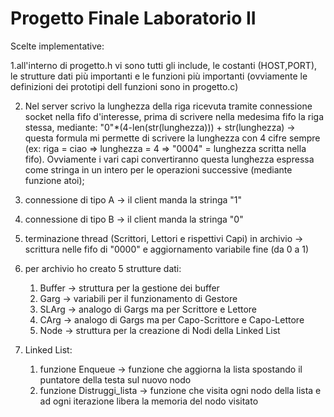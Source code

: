 # Progetto Finale Laboratorio II

Scelte implementative:

1.all'interno di progetto.h vi sono tutti gli include, le costanti (HOST,PORT), le strutture dati più importanti e le funzioni più importanti (ovviamente le definizioni dei prototipi dell funzioni sono in progetto.c)

2. Nel server scrivo la lunghezza della riga ricevuta tramite connessione socket nella fifo d'interesse, prima di scrivere nella medesima fifo la riga stessa, mediante: "0"*(4-len(str(lunghezza))) + str(lunghezza) -> questa formula mi permette di scrivere la lunghezza con 4 cifre sempre (ex: riga = ciao => lunghezza = 4 => "0004" = lunghezza scritta nella fifo). Ovviamente i vari capi convertiranno questa lunghezza espressa come stringa in un intero per le operazioni successive (mediante funzione atoi);

3. connessione di tipo A  -> il client manda la stringa "1"

4. connessione di tipo B -> il client manda la stringa "0"

5. terminazione thread (Scrittori, Lettori e rispettivi Capi) in archivio -> scrittura nelle fifo di "0000" e aggiornamento variabile fine (da 0 a 1)

6. per archivio ho creato 5 strutture dati:
	1. Buffer -> struttura per la gestione dei buffer
	2. Garg -> variabili per il funzionamento di Gestore
	3. SLArg -> analogo di Gargs ma per Scrittore e Lettore
	4. CArg -> analogo di Gargs ma per Capo-Scrittore e Capo-Lettore
	5. Node -> struttura per la creazione di Nodi della Linked List

7. Linked List:
	1. funzione Enqueue -> funzione che aggiorna la lista spostando il puntatore della testa sul nuovo nodo
	2. funzione Distruggi_lista -> funzione che visita ogni nodo della lista e ad ogni iterazione libera la memoria del nodo visitato
